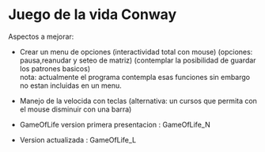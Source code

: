# Juego de la vida Conway
Aspectos a mejorar:
- Crear un menu de opciones (interactividad total con mouse) (opciones: pausa,reanudar y seteo de matriz)
(contemplar la posibilidad de guardar los patrones basicos)\
nota: actualmente el programa contempla esas funciones sin embargo no estan incluidas en un menu.

- Manejo de la velocida con teclas (alternativa: un cursos que permita con el mouse disminuir con una barra)

- GameOfLife version primera presentacion : GameOfLife_N
- Version actualizada : GameOfLife_L
